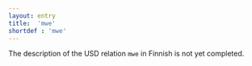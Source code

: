 ```yaml
---
layout: entry
title:  'mwe'
shortdef : 'mwe'
---
```


The description of the USD relation `mwe` in Finnish is not yet
completed.
